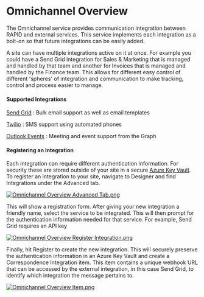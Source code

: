 # Omnichannel Overview

The Omnichannel service provides communication integration between RAPID and external services. This service implements each integration as a bolt-on so that future integrations can be easily added.

A site can have multiple integrations active on it at once. For example you could have a Send Grid integration for Sales &amp; Marketing that is managed and handled by that team and another for Invoices that is managed and handled by the Finance team. This allows for different easy control of different 'spheres' of integration and communication to make tracking, control and process easier to manage.

#### Supported Integrations

[Send Grid](https://sendgrid.com/) : Bulk email support as well as email templates

[Twilio](https://www.twilio.com/) : SMS support using automated phones

[Outlook Events](https://outlook.com/) : Meeting and event support from the Graph

#### Registering an Integration

Each integration can require different authentication information. For security these are stored outside of your site in a secure [Azure Key Vault](https://azure.microsoft.com/en-au/services/key-vault/). To register an integration to your site, navigate to Designer and find Integrations under the Advanced tab.

[![Omnichannel Overview Advanced Tab.png](https://docs.rapidplatform.com/uploads/images/gallery/2022-01/scaled-1680-/0M5KXncUX11PaPOx-omnichannel-overview-advanced-tab.png)](https://docs.rapidplatform.com/uploads/images/gallery/2022-01/0M5KXncUX11PaPOx-omnichannel-overview-advanced-tab.png)

This will show a registration form. After giving your new integration a friendly name, select the service to be integrated. This will then prompt for the authentication information needed for that service. For example, Send Grid requires an API key

[![Omnichannel Overview Register Integration.png](https://docs.rapidplatform.com/uploads/images/gallery/2022-01/scaled-1680-/MWwY5Av2GTQnVIv2-omnichannel-overview-register-integration.png)](https://docs.rapidplatform.com/uploads/images/gallery/2022-01/MWwY5Av2GTQnVIv2-omnichannel-overview-register-integration.png)

Finally, hit Register to create the new integration. This will securely preserve the authentication information in an Azure Key Vault and create a Correspondence Integration item. This item contains a unique webhook URL that can be accessed by the external integration, in this case Send Grid, to identify which integration the message pertains to.

[![Omnichannel Overview Item.png](https://docs.rapidplatform.com/uploads/images/gallery/2022-01/scaled-1680-/nVyX55jV9uBfPq7T-omnichannel-overview-item.png)](https://docs.rapidplatform.com/uploads/images/gallery/2022-01/nVyX55jV9uBfPq7T-omnichannel-overview-item.png)